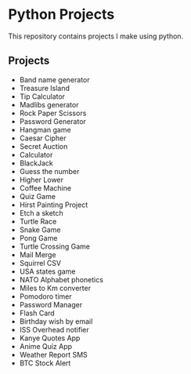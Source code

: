 # Python Projects

This repository contains projects I make using python.

## Projects

- Band name generator
- Treasure Island
- Tip Calculator
- Madlibs generator
- Rock Paper Scissors
- Password Generator
- Hangman game
- Caesar Cipher
- Secret Auction
- Calculator
- BlackJack
- Guess the number
- Higher Lower
- Coffee Machine
- Quiz Game
- Hirst Painting Project
- Etch a sketch
- Turtle Race
- Snake Game
- Pong Game
- Turtle Crossing Game
- Mail Merge
- Squirrel CSV
- USA states game
- NATO Alphabet phonetics
- Miles to Km converter
- Pomodoro timer
- Password Manager
- Flash Card
- Birthday wish by email
- ISS Overhead notifier
- Kanye Quotes App
- Anime Quiz App
- Weather Report SMS
- BTC Stock Alert
